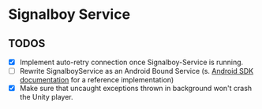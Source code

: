 # Signalboy Service
## TODOS
- [x] Implement auto-retry connection once Signalboy-Service is running.
- [ ] Rewrite SignalboyService as an Android Bound Service
  (s. [Android SDK documentation](https://developer.android.com/guide/topics/connectivity/bluetooth/connect-gatt-server#setup-bound-service) for a reference implementation)
- [x] Make sure that uncaught exceptions thrown in background won't crash the Unity player.
